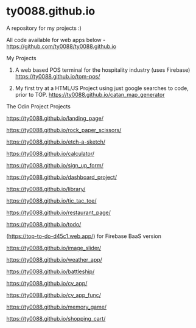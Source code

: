 # ty0088.github.io

A repository for my projects :)

All code available for web apps below - https://github.com/ty0088/ty0088.github.io



My Projects


1. A web based POS terminal for the hospitality industry (uses Firebase) https://ty0088.github.io/tom-pos/

2. My first try at a HTML/JS Project using just google searches to code, prior to TOP. https://ty0088.github.io/catan_map_generator


The Odin Project Projects

https://ty0088.github.io/landing_page/

https://ty0088.github.io/rock_paper_scissors/

https://ty0088.github.io/etch-a-sketch/

https://ty0088.github.io/calculator/

https://ty0088.github.io/sign_up_form/

https://ty0088.github.io/dashboard_project/

https://ty0088.github.io/library/

https://ty0088.github.io/tic_tac_toe/

https://ty0088.github.io/restaurant_page/

https://ty0088.github.io/todo/

(https://top-to-do-d45c1.web.app/) for Firebase BaaS version

https://ty0088.github.io/image_slider/

https://ty0088.github.io/weather_app/

https://ty0088.github.io/battleship/

https://ty0088.github.io/cv_app/

https://ty0088.github.io/cv_app_func/

https://ty0088.github.io/memory_game/

https://ty0088.github.io/shopping_cart/
